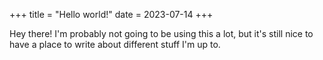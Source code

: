 +++
title = "Hello world!"
date = 2023-07-14
+++

Hey there! I'm probably not going to be using this a lot, but it's still 
nice to have a place to write about different stuff I'm up to.
